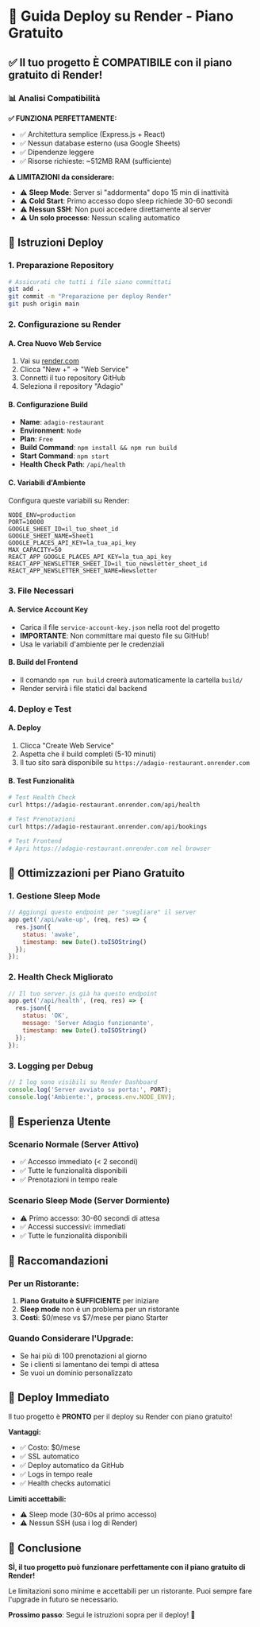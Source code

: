 # 🚀 Guida Deploy su Render - Piano Gratuito

## ✅ **Il tuo progetto È COMPATIBILE con il piano gratuito di Render!**

### 📊 **Analisi Compatibilità**

**✅ FUNZIONA PERFETTAMENTE:**
- ✅ Architettura semplice (Express.js + React)
- ✅ Nessun database esterno (usa Google Sheets)
- ✅ Dipendenze leggere
- ✅ Risorse richieste: ~512MB RAM (sufficiente)

**⚠️ LIMITAZIONI da considerare:**
- ⚠️ **Sleep Mode**: Server si "addormenta" dopo 15 min di inattività
- ⚠️ **Cold Start**: Primo accesso dopo sleep richiede 30-60 secondi
- ⚠️ **Nessun SSH**: Non puoi accedere direttamente al server
- ⚠️ **Un solo processo**: Nessun scaling automatico

## 🎯 **Istruzioni Deploy**

### 1. **Preparazione Repository**
```bash
# Assicurati che tutti i file siano committati
git add .
git commit -m "Preparazione per deploy Render"
git push origin main
```

### 2. **Configurazione su Render**

#### **A. Crea Nuovo Web Service**
1. Vai su [render.com](https://render.com)
2. Clicca "New +" → "Web Service"
3. Connetti il tuo repository GitHub
4. Seleziona il repository "Adagio"

#### **B. Configurazione Build**
- **Name**: `adagio-restaurant`
- **Environment**: `Node`
- **Plan**: `Free`
- **Build Command**: `npm install && npm run build`
- **Start Command**: `npm start`
- **Health Check Path**: `/api/health`

#### **C. Variabili d'Ambiente**
Configura queste variabili su Render:

```env
NODE_ENV=production
PORT=10000
GOOGLE_SHEET_ID=il_tuo_sheet_id
GOOGLE_SHEET_NAME=Sheet1
GOOGLE_PLACES_API_KEY=la_tua_api_key
MAX_CAPACITY=50
REACT_APP_GOOGLE_PLACES_API_KEY=la_tua_api_key
REACT_APP_NEWSLETTER_SHEET_ID=il_tuo_newsletter_sheet_id
REACT_APP_NEWSLETTER_SHEET_NAME=Newsletter
```

### 3. **File Necessari**

#### **A. Service Account Key**
- Carica il file `service-account-key.json` nella root del progetto
- **IMPORTANTE**: Non committare mai questo file su GitHub!
- Usa le variabili d'ambiente per le credenziali

#### **B. Build del Frontend**
- Il comando `npm run build` creerà automaticamente la cartella `build/`
- Render servirà i file statici dal backend

### 4. **Deploy e Test**

#### **A. Deploy**
1. Clicca "Create Web Service"
2. Aspetta che il build completi (5-10 minuti)
3. Il tuo sito sarà disponibile su `https://adagio-restaurant.onrender.com`

#### **B. Test Funzionalità**
```bash
# Test Health Check
curl https://adagio-restaurant.onrender.com/api/health

# Test Prenotazioni
curl https://adagio-restaurant.onrender.com/api/bookings

# Test Frontend
# Apri https://adagio-restaurant.onrender.com nel browser
```

## 🔧 **Ottimizzazioni per Piano Gratuito**

### 1. **Gestione Sleep Mode**
```javascript
// Aggiungi questo endpoint per "svegliare" il server
app.get('/api/wake-up', (req, res) => {
  res.json({ 
    status: 'awake', 
    timestamp: new Date().toISOString() 
  });
});
```

### 2. **Health Check Migliorato**
```javascript
// Il tuo server.js già ha questo endpoint
app.get('/api/health', (req, res) => {
  res.json({ 
    status: 'OK', 
    message: 'Server Adagio funzionante',
    timestamp: new Date().toISOString()
  });
});
```

### 3. **Logging per Debug**
```javascript
// I log sono visibili su Render Dashboard
console.log('Server avviato su porta:', PORT);
console.log('Ambiente:', process.env.NODE_ENV);
```

## 📱 **Esperienza Utente**

### **Scenario Normale (Server Attivo)**
- ✅ Accesso immediato (< 2 secondi)
- ✅ Tutte le funzionalità disponibili
- ✅ Prenotazioni in tempo reale

### **Scenario Sleep Mode (Server Dormiente)**
- ⚠️ Primo accesso: 30-60 secondi di attesa
- ✅ Accessi successivi: immediati
- ✅ Tutte le funzionalità disponibili

## 🎯 **Raccomandazioni**

### **Per un Ristorante:**
1. **Piano Gratuito è SUFFICIENTE** per iniziare
2. **Sleep mode** non è un problema per un ristorante
3. **Costi**: $0/mese vs $7/mese per piano Starter

### **Quando Considerare l'Upgrade:**
- Se hai più di 100 prenotazioni al giorno
- Se i clienti si lamentano dei tempi di attesa
- Se vuoi un dominio personalizzato

## 🚀 **Deploy Immediato**

Il tuo progetto è **PRONTO** per il deploy su Render con piano gratuito!

**Vantaggi:**
- ✅ Costo: $0/mese
- ✅ SSL automatico
- ✅ Deploy automatico da GitHub
- ✅ Logs in tempo reale
- ✅ Health checks automatici

**Limiti accettabili:**
- ⚠️ Sleep mode (30-60s al primo accesso)
- ⚠️ Nessun SSH (usa i log di Render)

## 🎉 **Conclusione**

**SÌ, il tuo progetto può funzionare perfettamente con il piano gratuito di Render!**

Le limitazioni sono minime e accettabili per un ristorante. Puoi sempre fare l'upgrade in futuro se necessario.

**Prossimo passo**: Segui le istruzioni sopra per il deploy! 🚀
